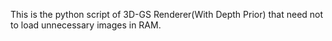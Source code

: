 This is the python script of 3D-GS Renderer(With Depth Prior) that need not to load unnecessary images in RAM.
